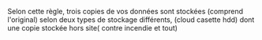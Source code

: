 Selon cette règle,
trois copies de vos données sont stockées (comprend l'original)
selon deux types de stockage différents, (cloud casette hdd)
dont une copie stockée hors site( contre incendie et tout)